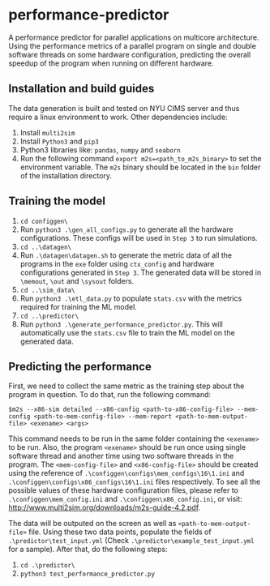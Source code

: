 # performance-predictor
A performance predictor for parallel applications on multicore architecture. Using the performance metrics of a parallel program on single and double software threads on some hardware configuration, predicting the overall speedup of the program when running on different hardware.
## Installation and build guides
The data generation is built and tested on NYU CIMS server and thus require a linux environment to work. Other dependencies include:
1. Install `multi2sim`
2. Install `Python3` and `pip3`
2. Python3 libraries like: `pandas`, `numpy` and `seaborn`
3. Run the following command `export m2s=<path_to_m2s_binary>` to set the environment variable. The `m2s` binary should be located in the `bin` folder of the installation directory.
## Training the model
1. `cd configgen\`
2. Run `python3 .\gen_all_configs.py` to generate all the hardware configurations. These configs will be used in `Step 3` to run simulations.
3. `cd ..\datagen\`
4. Run `.\datagen\datagen.sh` to generate the metric data of all the programs in the `exe` folder using `ctx_config` and hardware configurations generated in `Step 3`. The generated data will be stored in `\memout`, `\out` and `\sysout` folders.
5. `cd ..\sim_data\`
6. Run `python3 .\etl_data.py` to populate `stats.csv` with the metrics required for training the ML model.
7. `cd ..\predictor\`
8. Run `python3 .\generate_performance_predictor.py`. This will automatically use the `stats.csv` file to train the ML model on the generated data.
## Predicting the performance
First, we need to collect the same metric as the training step about the program in question. To do that, run the following command: 

```$m2s --x86-sim detailed --x86-config <path-to-x86-config-file> --mem-config <path-to-mem-config-file> --mem-report <path-to-mem-output-file> <exename> <args>```

This command needs to be run in the same folder containing the `<exename>` to be run. Also, the program `<exename>` should be run once using single software thread and another time using two software threads in the program. The `<mem-config-file>` and `<x86-config-file>` should be created using the reference of `.\configgen\configs\mem_configs\16\1.ini` and `.\configgen\configs\x86_configs\16\1.ini` files respectively. To see all the possible values of these hardware configuration files, please refer to `.\configgen\mem_config.ini` and `.\configgen\x86_config.ini`, or visit: http://www.multi2sim.org/downloads/m2s-guide-4.2.pdf.

The data will be outputed on the screen as well as `<path-to-mem-output-file>` file. Using these two data points, populate the fields of `.\predictor\test_input.yml` (Check `.\predictor\example_test_input.yml` for a sample). After that, do the following steps:
1. `cd .\predictor\`
2. `python3 test_performance_predictor.py` 